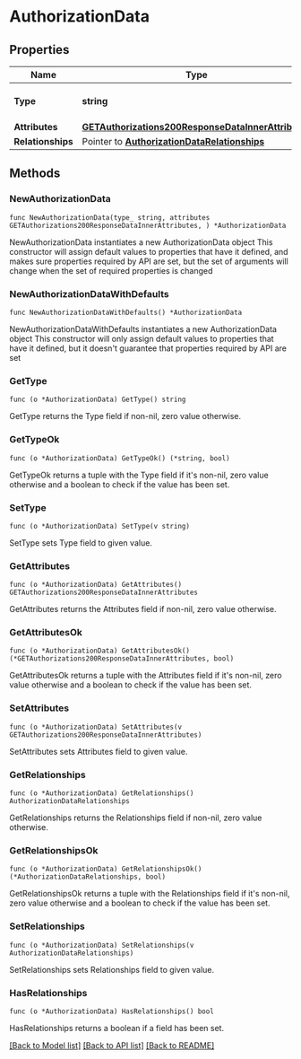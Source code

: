 # AuthorizationData

## Properties

Name | Type | Description | Notes
------------ | ------------- | ------------- | -------------
**Type** | **string** | The resource&#39;s type | [default to "authorizations"]
**Attributes** | [**GETAuthorizations200ResponseDataInnerAttributes**](GETAuthorizations200ResponseDataInnerAttributes.md) |  | 
**Relationships** | Pointer to [**AuthorizationDataRelationships**](AuthorizationDataRelationships.md) |  | [optional] 

## Methods

### NewAuthorizationData

`func NewAuthorizationData(type_ string, attributes GETAuthorizations200ResponseDataInnerAttributes, ) *AuthorizationData`

NewAuthorizationData instantiates a new AuthorizationData object
This constructor will assign default values to properties that have it defined,
and makes sure properties required by API are set, but the set of arguments
will change when the set of required properties is changed

### NewAuthorizationDataWithDefaults

`func NewAuthorizationDataWithDefaults() *AuthorizationData`

NewAuthorizationDataWithDefaults instantiates a new AuthorizationData object
This constructor will only assign default values to properties that have it defined,
but it doesn't guarantee that properties required by API are set

### GetType

`func (o *AuthorizationData) GetType() string`

GetType returns the Type field if non-nil, zero value otherwise.

### GetTypeOk

`func (o *AuthorizationData) GetTypeOk() (*string, bool)`

GetTypeOk returns a tuple with the Type field if it's non-nil, zero value otherwise
and a boolean to check if the value has been set.

### SetType

`func (o *AuthorizationData) SetType(v string)`

SetType sets Type field to given value.


### GetAttributes

`func (o *AuthorizationData) GetAttributes() GETAuthorizations200ResponseDataInnerAttributes`

GetAttributes returns the Attributes field if non-nil, zero value otherwise.

### GetAttributesOk

`func (o *AuthorizationData) GetAttributesOk() (*GETAuthorizations200ResponseDataInnerAttributes, bool)`

GetAttributesOk returns a tuple with the Attributes field if it's non-nil, zero value otherwise
and a boolean to check if the value has been set.

### SetAttributes

`func (o *AuthorizationData) SetAttributes(v GETAuthorizations200ResponseDataInnerAttributes)`

SetAttributes sets Attributes field to given value.


### GetRelationships

`func (o *AuthorizationData) GetRelationships() AuthorizationDataRelationships`

GetRelationships returns the Relationships field if non-nil, zero value otherwise.

### GetRelationshipsOk

`func (o *AuthorizationData) GetRelationshipsOk() (*AuthorizationDataRelationships, bool)`

GetRelationshipsOk returns a tuple with the Relationships field if it's non-nil, zero value otherwise
and a boolean to check if the value has been set.

### SetRelationships

`func (o *AuthorizationData) SetRelationships(v AuthorizationDataRelationships)`

SetRelationships sets Relationships field to given value.

### HasRelationships

`func (o *AuthorizationData) HasRelationships() bool`

HasRelationships returns a boolean if a field has been set.


[[Back to Model list]](../README.md#documentation-for-models) [[Back to API list]](../README.md#documentation-for-api-endpoints) [[Back to README]](../README.md)


